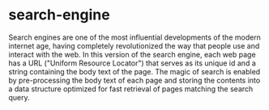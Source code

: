 # search-engine
 
Search engines are one of the most influential developments of the modern internet age, having completely revolutionized the way that people use and interact with the web. In this version of the search engine, each web page has a URL ("Uniform Resource Locator") that serves as its unique id and a string containing the body text of the page. The magic of search is enabled by pre-processing the body text of each page and storing the contents into a data structure optimized for fast retrieval of pages matching the search query.
